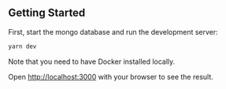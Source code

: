## Getting Started

First, start the mongo database and run the development server:

```bash
yarn dev
```

Note that you need to have Docker installed locally.

Open [http://localhost:3000](http://localhost:3000) with your browser to see the result.
